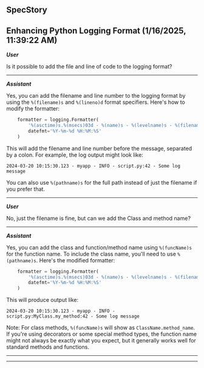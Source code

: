 ## SpecStory

## Enhancing Python Logging Format (1/16/2025, 11:39:22 AM)

_**User**_

Is it possible to add the file and line of code to the logging format?

---

_**Assistant**_

Yes, you can add the filename and line number to the logging format by using the `%(filename)s` and `%(lineno)d` format specifiers. Here's how to modify the formatter:

```python:src/ether/utils.py
    formatter = logging.Formatter(
        '%(asctime)s.%(msecs)03d - %(name)s - %(levelname)s - %(filename)s:%(lineno)d - %(message)s',
        datefmt='%Y-%m-%d %H:%M:%S'
    )
```

This will add the filename and line number before the message, separated by a colon. For example, the log output might look like:
```
2024-03-20 10:15:30.123 - myapp - INFO - script.py:42 - Some log message
```

You can also use `%(pathname)s` for the full path instead of just the filename if you prefer that.

---

_**User**_

No, just the filename is fine, but can we add the Class and method name?

---

_**Assistant**_



Yes, you can add the class and function/method name using `%(funcName)s` for the function name. To include the class name, you'll need to use `%(pathname)s`. Here's the modified formatter:

```python:src/ether/utils.py
    formatter = logging.Formatter(
        '%(asctime)s.%(msecs)03d - %(name)s - %(levelname)s - %(filename)s:%(funcName)s:%(lineno)d - %(message)s',
        datefmt='%Y-%m-%d %H:%M:%S'
    )
```

This will produce output like:
```
2024-03-20 10:15:30.123 - myapp - INFO - script.py:MyClass.my_method:42 - Some log message
```

Note: For class methods, `%(funcName)s` will show as `ClassName.method_name`. If you're using decorators or some special method types, the function name might not always be exactly what you expect, but it generally works well for standard methods and functions.

---



---

